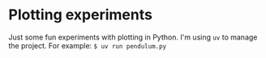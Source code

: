 # Plotting experiments
Just some fun experiments with plotting in Python. I'm using `uv` to manage the project.
For example:
`$ uv run pendulum.py`
